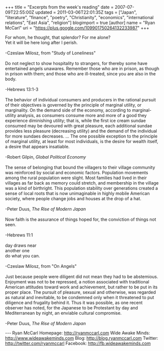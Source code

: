 +++
title = "Excerpts from the week's reading"
date = 2007-07-09T22:55:00Z
updated = 2011-03-06T22:01:35Z
tags = ["Japan", "literature", "finance", "poetry", "Christianity", "economics", "international relations", "East Asia", "religion"]
blogimport = true
[author]
	name = "Ryan McCarl"
	uri = "https://plus.google.com/109901750264132233987"
+++

For whom, he thought, that splendor?  For me alone?<br />Yet it will be here long after I perish.<br /><br />-Czeslaw Milosz, from "Study of Loneliness"<br /><br />Do not neglect to show hospitality to strangers, for thereby some have entertained angels unawares.  Remember those who are in prison, as though in prison with them; and those who are ill-treated, since you are also in the body.<br /><br />-Hebrews 13:1-3<br /><br />The behavior of individual consumers and producers in the rational pursuit of their objectives is governed by the principle of marginal utility, or marginality.  On the demand side of the economy, according to marginal-utility analysis, as consumers consume more and more of a good they experience diminishing utility; that is, while the first ice cream sundae consumed may be devoured with great pleasure, each additional sundae provides less pleasure (decreasing utility) and the demand of the individual for more sundaes decreases.  ... The one possible exception to the principle of marginal utility, at least for most individuals, is the desire for wealth itself, a desire that appears insatiable.<br /><br />-Robert Gilpin, <em>Global Political Economy</em><br /><br />The sense of belonging that bound the villagers to their village community was reinforced by social and economic factors.  Population movements among the rural population were slight.  Most families had lived in their villages as far back as memory could stretch, and membership in the village was a kind of birthright.  This population stability over generations created a sense of local roots that is now unimaginable in highly mobile American society, where people change jobs and houses at the drop of a hat.<br /><br />-Peter Duus, <em>The Rise of Modern Japan</em><br /><br />Now faith is the assurance of things hoped for, the conviction of things not seen.<br /><br />-Hebrews 11:1<br /><br />day draws near<br />another one<br />do what you can.<br /><br />-Czeslaw Milosz, from "On Angels"<br /><br />Just because people were diligent did not mean they had to be abstemious.  Enjoyment was not to be repressed, a notion associated with traditional American attitudes toward work and achievement, but rather to be put in its proper place.  The pursuit of pleasure, sexual and otherwise, was regarded as natural and inevitable, to be condemned only when it threatened to put diligence and frugality behind it.  Thus it was possible, as one recent observer has noted, for the Japanese to be Protestant by day and Mediterranean by night, an enviable cultural compromise.<br /><br />-Peter Duus, <em>The Rise of Modern Japan</em><div class="blogger-post-footer">---
Ryan McCarl
Homepage: http://ryanmccarl.com
Wide Awake Minds: http://www.wideawakeminds.com
Blog: http://blog.ryanmccarl.com
Twitter: http://twitter.com/ryanmccarl
Facebook: http://fb.wideawakeminds.com</div>

